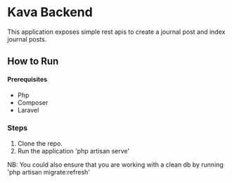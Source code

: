 # Kava Backend
This application exposes simple rest apis to create a journal post and index journal posts.

## How to Run
#### Prerequisites
- Php
- Composer
- Laravel

### Steps
1. Clone the repo.
2. Run the application 'php artisan serve'

NB: You could also ensure that you are working with a clean db by running 'php artisan migrate:refresh'
